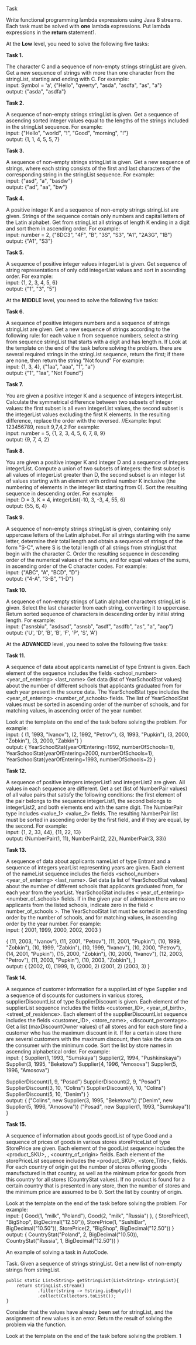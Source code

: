 Task

Write functional programming lambda expressions using Java 8 streams. Each task must be
solved with **one** lambda expressions. Put lambda expressions in the **return** statement1.

At the **Low** level, you need to solve the following five tasks:

**Task 1.**

The character C and a sequence of non-empty strings stringList are given.
Get a new sequence of strings with more than one character from the stringList, starting and
ending with C.
For example:
<br>input: Symbol = 'a', {"Hello", "qwerty", "asda", "asdfa", "as", "a"}
<br>output: {"asda", "asdfa"}

**Task 2.**

A sequence of non-empty strings stringList is given.
Get a sequence of ascending sorted integer values equal to the lengths of the strings included
in the stringList sequence.
For example:
<br>input: {"Hello", "world", "!", "Good", "morning", "!"}
<br>output: {1, 1, 4, 5, 5, 7}

**Task 3.**

A sequence of non-empty strings stringList is given.
Get a new sequence of strings, where each string consists of the first and last characters of the
corresponding string in the stringList sequence.
For example:
<br>input: {"asd", "a", "basdw"}
<br>output: {"ad", "aa", "bw"}

**Task 4.**

A positive integer K and a sequence of non-empty strings stringList are given. Strings of the
sequence contain only numbers and capital letters of the Latin alphabet.
Get from stringList all strings of length K ending in a digit and sort them in ascending order.
For example:
<br>input: number = 2, {"8DC3", "4F", "B", "3S", "S3", "A1", "2A3G", "1B"}
<br>output: {"A1", "S3"}

**Task 5.**

A sequence of positive integer values integerList is given.
Get sequence of string representations of only odd integerList values and sort in ascending
order.
For example:
<br>input: {1, 2, 3, 4, 5, 6}
<br>output: {"1", "3", "5"}

At the **MIDDLE** level, you need to solve the following five tasks:

**Task 6.**

A sequence of positive integers numbers and a sequence of strings stringList are given.
Get a new sequence of strings according to the following rule: for each value n from sequence
numbers, select a string from sequence stringList that starts with a digit and has length n. If
Look at the template on the end of the task before solving the problem.
there are several required strings in the stringList sequence, return the first; if there are none,
then return the string "Not found"
For example:
<br>input: {1, 3, 4}, {"1aa", "aaa", "1", "a"}
<br>output: {"1", "1aa", "Not Found"}

**Task 7.**

You are given a positive integer K and a sequence of integers integerList.
Calculate the symmetrical difference between two subsets of integer values: the first subset is all even
integerList values, the second subset is the integerList values excluding the first K elements.
In the resulting difference, replace the order with the reversed.
//Example: Input 123456789, result 9,7,4,2
For example:
<br>input: number = 5, {1, 2, 3, 4, 5, 6, 7, 8, 9}
<br>output: {9, 7, 4, 2}

**Task 8.**

You are given a positive integer K and integer D and a sequence of integers integerList.
Compute a union of two subsets of integers: the first subset is all values of integerList greater than D, the second subset is an integer list of values
starting with an element with ordinal number K inclusive (the numbering of elements in the integer list
starting from 0). Sort the resulting sequence in descending order.
For example:
<br>input: D = 3, K = 4, integerList{-10, 3, -3, 4, 55, 6}
<br>output: {55, 6, 4}

**Task 9.**

A sequence of non-empty strings stringList is given, containing only uppercase letters of the
Latin alphabet.
For all strings starting with the same letter, determine their total length and obtain a sequence
of strings of the form "S-C", where S is the total length of all strings from stringList that begin
with the character C. Order the resulting sequence in descending order of the numerical values
of the sums, and for equal values of the sums, in ascending order of the C character codes.
For example:
<br>input: {"ABC", "A", "BCD", "D"}
<br>output: {"4-A", "3-B", "1-D"}

**Task 10.**

A sequence of non-empty strings of Latin alphabet characters stringList is given.
Select the last character from each string, converting it to uppercase.
Return sorted sequence of characters in descending order by initial string length.
For example:
<br>input: {"asnsbiu", "asdsad", "asnsb", "asdf", "asdfb", "as", "a", "aop"}
<br>output: {'U', 'D', 'B', 'B', 'F', 'P', 'S', 'A'}

At the **ADVANCED** level, you need to solve the following five tasks:

**Task 11.**

A sequence of data about applicants nameList of type Entrant is given. Each element of the
sequence includes the fields <school_number> <year_of_entering> <last_name>
Get data (list of YearSchoolStat values) about the number of different schools that applicants
graduated from for each year present in the source data. The YearSchoolStat type includes the
<year_of_entering> <number_of_schools> fields. The list of YearSchoolStat values must be
sorted in ascending order of the number of schools, and for matching values, in ascending order
of the year number.

Look at the template on the end of the task before solving the problem.
For example:
<br>input: {
(1, 1993, "Ivanov"),
(2, 1992, "Petrov"),
(3, 1993, "Pupkin"),
(3, 2000, "Zobkin"),
(3, 2000, "Zabkin")
}
<br>output: {
YearSchoolStat{yearOfEntering=1992, numberOfSchools=1}, 
YearSchoolStat{yearOfEntering=2000, numberOfSchools=1},
YearSchoolStat{yearOfEntering=1993, numberOfSchools=2}
}

**Task 12.**

A sequence of positive integers integerList1 and integerList2 are given. All values in each
sequence are different.
Get a set (list of NumberPair values) of all value pairs that satisfy the following conditions:
the first element of the pair belongs to the sequence integerList1, the second belongs to
integerList2, and both elements end with the same digit. The NumberPair type includes
<value_1> <value_2> fields. The resulting NumberPair list must be sorted in ascending order
by the first field, and if they are equal, by the second.
For example:
<br>input: {1, 2, 33, 44}, {11, 22, 13}
<br>output: {NumberPair(1, 11), NumberPair(2, 22), NumberPair(3, 33)}

**Task 13.**

A sequence of data about applicants nameList of type Entrant and a sequence of integers
yearList representing years are given. Each element of the nameList sequence includes the
fields <school_number> <year_of_entering> <last_name>.
Get data (a list of YearSchoolStat values) about the number of different schools that applicants
graduated from, for each year from the yearList. YearSchoolStat includes < year_of_entering>
<number_of_schools> fields. If in the given year of admission there are no applicants from
the listed schools, indicate zero in the field < number_of_schools >. The YearSchoolStat list
must be sorted in ascending order by the number of schools, and for matching values, in
ascending order by the year number.
For example:
<br>input:
{
  2001,
  1999,
  2000,
  2002,
  2003
}

{
(11, 2003, "Ivanov"),
(11, 2001, "Petrov"),
(11, 2001, "Pupkin"),
(10, 1999, "Zobkin"),
(10, 1999, "Zabkin"),
(10, 1999, "Ivanov"),
(10, 2000, "Petrov"),
(14, 2001, "Pupkin"),
(15, 2000, "Zobkin"),
(10, 2000, "Ivanov"),
(12, 2003, "Petrov"),
(11, 2003, "Pupkin"),
(10, 2003, "Zobkin"),
}
<br>output: {
 (2002, 0),
 (1999, 1),
 (2000, 2)
 (2001, 2)
 (2003, 3)
}

**Task 14.**

A sequence of customer information for a supplierList of type Supplier and a sequence of
discounts for customers in various stores, supplierDiscountList of type SupplierDiscount is
given. Each element of the supplierList sequence includes the fields <customer_ID>,
<year_of_birth>, <street_of_residence>. Each element of the supplierDiscountList sequence
includes the fields <customer_ID>, <store_name>, <discount_percentage>.
Get a list (maxDiscountOwner values) of all stores and for each store find a customer who has
the maximum discount in it. If for a certain store there are several customers with the maximum
discount, then take the data on the consumer with the minimum code. Sort the list by store
names in ascending alphabetical order.
For example:
<br>input: {
Supplier(1, 1993, "Sumskaya")
Supplier(2, 1994, "Pushkinskaya")
Supplier(3, 1995, "Beketova")
Supplier(4, 1996, "Amosova")
Supplier(5, 1996, "Amosova")

SupplierDiscount(1, 9, "Posad")
SupplierDiscount(2, 9, "Posad")
SupplierDiscount(3, 10, "Colins")
SupplierDiscount(4, 10, "Colins")
SupplierDiscount(5, 10, "Denim")
}
<br>output: {
("Colins", new Supplier(3, 1995, "Beketova"))
("Denim", new Supplier(5, 1996, "Amosova"))
("Posad", new Supplier(1, 1993, "Sumskaya"))
}

**Task 15.**

A sequence of information about goods goodList of type Good and a sequence of prices of
goods in various stores storePriceList of type StorePrice are given. Each element of the
goodList sequence includes the <product_SKU>, <category>, <country_of_origin> fields.
Each element of the storePriceList sequence includes the <product_SKU>, <store_Title>,
<price> fields.
For each country of origin get the number of stores offering goods manufactured in that country,
as well as the minimum price for goods from this country for all stores (CountryStat values). If
no product is found for a certain country that is presented in any store, then the number of stores
and the minimum price are assumed to be 0. Sort the list by country of origin.

Look at the template on the end of the task before solving the problem.
For example:
<br>input: {
Good(1, "milk", "Poland"),
Good(2, "milk", "Russia")
},
{
StorePrice(1, "BigShop", BigDecimal("12.50")),
StorePrice(1, "SushiBar", BigDecimal("10.50")),
StorePrice(2, "BigShop", BigDecimal("12.50"))
}
<br>output: {
CountryStat("Poland", 2, BigDecimal("10.50)),
CountryStat("Russia", 1, BigDecimal("12.50"))
}

An example of solving a task in AutoCode.

Task. Given a sequence of strings stringList. Get a new list of non-empty strings from
stringList.

    public static List<String> getStringList(List<String> stringList){
        return stringList.stream()
                .filter(string -> !string.isEmpty())
                .collect(Collectors.toList());
    }

Consider that the values have already been set for stringList, and the assignment of new values
is an error.
Return the result of solving the problem via the function.

Look at the template on the end of the task before solving the problem.
1